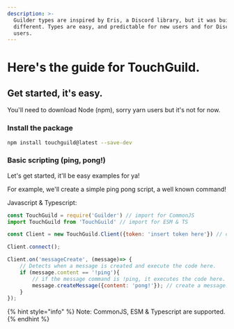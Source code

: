 ```yaml
---
description: >-
  Guilder types are inspired by Eris, a Discord library, but it was built
  different. Types are easy, and predictable for new users and for Discord Eris
  users.
---
```


# Here's the guide for TouchGuild.

## Get started, it's easy.

You'll need to download Node (npm), sorry yarn users but it's not for now.

### Install the package

```bash
npm install touchguild@latest --save-dev
```

### Basic scripting (ping, pong!)

Let's get started, it'll be easy examples for ya!

For example, we'll create a simple ping pong script, a well known command!

Javascript & Typescript:

```javascript
const TouchGuild = require('Guilder') // import for CommonJS
import TouchGuild from 'TouchGuild' // import for ESM & TS

const Client = new TouchGuild.Client({token: 'insert token here'}) // create client

Client.connect();

Client.on('messageCreate', (message)=> {
    // Detects when a message is created and execute the code here.
    if (message.content == '!ping'){
        // if the message command is !ping, it executes the code here.
        message.createMessage({content: 'pong!'}); // create a message.
    }
});
```

{% hint style="info" %}
Note: CommonJS, ESM & Typescript are supported.
{% endhint %}
